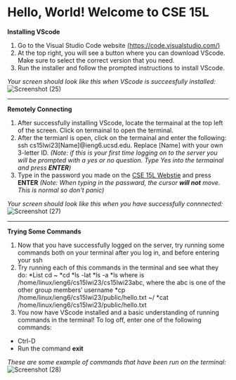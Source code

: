 # Hello, World! Welcome to CSE 15L

**Installing VScode**
1. Go to the Visual Studio Code website [(https://code.visualstudio.com/)](https://code.visualstudio.com/)
2. At the top right, you will see a button where you can download VScode. Make sure to select the correct version that you need.
3. Run the installer and follow the prompted instructions to install VScode. 

*Your screen should look like this when VScode is succeesfully installed:*
![Screenshot (25)](https://user-images.githubusercontent.com/103862450/212399123-96191e29-dcbe-4543-a6d8-7ae23d103ba8.png)

---

**Remotely Connecting**
1. After successfully installing VScode, locate the termainal at the top left of the screen. Click on termainal to open the terminal.
2. After the termianl is open, click on the termainal and enter the following: ssh cs15lwi23[Name]@ieng6.ucsd.edu. Replace [Name] with your own 3-letter ID.                *(Note: if this is your first time logging on to the server you will be prompted with a yes or no question. Type Yes into the termainal and press **ENTER**)*
3. Type in the password you made on the [CSE 15L Webstie](https://sdacs.ucsd.edu/~icc/index.php) and press **ENTER**                                                        *(Note: When typing in the passward, the cursor **will not** move. This is normal so don't panic)*

*Your screen should look like this when you have successfully connnected:*
![Screenshot (27)](https://user-images.githubusercontent.com/103862450/212399191-4a113800-0ac5-4059-80a7-423fd9046a96.png)

---

**Trying Some Commands**
1. Now that you have successfully logged on the server, try running some commands both on your terminal after you log in, and before entering your ssh
2. Try running each of this commands in the terminal and see what they do:
*List cd ~
*cd
*ls -lat
*ls -a
*ls <directory> where <directory> is /home/linux/ieng6/cs15lwi23/cs15lwi23abc, where the abc is one of the other group members’ username
*cp /home/linux/ieng6/cs15lwi23/public/hello.txt ~/
*cat /home/linux/ieng6/cs15lwi23/public/hello.txt
3. You now have VScode installed and a basic understanding of running commands in the terminal! To log off, enter one of the following commands:
* Ctrl-D
* Run the command **exit**


*These are some example of commands that have been run on the terminal:*
![Screenshot (28)](https://user-images.githubusercontent.com/103862450/212399055-0ef7c863-f0c0-485b-b78d-a8d215e1dd27.png)
